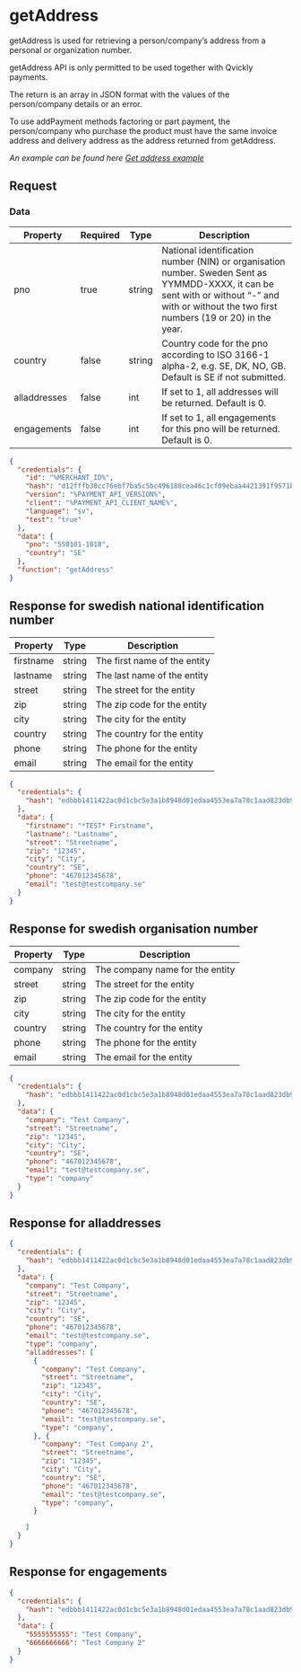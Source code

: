 # getAddress

<include from="Snippets-PaymentAPI.md" element-id="snippet-header"></include>

getAddress is used for retrieving a person/company’s address from a personal or organization number.

getAddress API is only permitted to be used together with Qvickly payments.

The return is an array in JSON format with the values of the person/company details or an error.

To use addPayment methods factoring or part payment, the person/company who purchase the product must have the same invoice address and delivery address as the address returned from getAddress.

*An example can be found here [Get address example](Get-address.md)*

## Request

### Data

| Property     | Required | Type   | Description                                                                                                                                                                                   |
|--------------|----------|--------|-----------------------------------------------------------------------------------------------------------------------------------------------------------------------------------------------|
| pno          | true     | string | National identification number (NIN) or organisation number. Sweden Sent as YYMMDD-XXXX, it can be sent with or without “-” and with or without the two first numbers (19 or 20) in the year. |
| country      | false    | string | Country code for the pno according to ISO 3166-1 alpha-2, e.g. SE, DK, NO, GB. Default is SE if not submitted.                                                                                |
| alladdresses | false    | int    | If set to 1, all addresses will be returned. Default is 0.                                                                                                                                    |
| engagements  | false    | int    | If set to 1, all engagements for this pno will be returned. Default is 0.                                                                                                                     |

```json
{
  "credentials": {
    "id": "%MERCHANT_ID%",
    "hash": "d12fffb30cc76ebf7ba5c5bc496188cea46c1cf09ebaa4421391f9571bd4df6920223222e87b6bf0dcb7fa8867410851e148f84f9dec6d94b1fddf9f66dc1307",
    "version": "%PAYMENT_API_VERSION%",
    "client": "%PAYMENT_API_CLIENT_NAME%",
    "language": "sv",
    "test": "true"
  },
  "data": {
    "pno": "550101-1018",
    "country": "SE"
  },
  "function": "getAddress"
}
```

## Response for swedish national identification number
| Property  | Type   | Description                  |
|-----------|--------|------------------------------|
| firstname | string | The first name of the entity |
| lastname  | string | The last name of the entity  |
| street    | string | The street for the entity    |
| zip       | string | The zip code for the entity  |
| city      | string | The city for the entity      |
| country   | string | The country for the entity   |
| phone     | string | The phone for the entity     |
| email     | string | The email for the entity     |

```json
{
  "credentials": {
    "hash": "edbbb1411422ac0d1cbc5e3a1b8948d01edaa4553ea7a78c1aad823db9f49acbc0b6f9d02769cae8975fe5f44bba13050a5b9c2e19f0f488b9faa7df66029520"
  },
  "data": {
    "firstname": "*TEST* Firstname",
    "lastname": "Lastname",
    "street": "Streetname",
    "zip": "12345",
    "city": "City",
    "country": "SE",
    "phone": "467012345678",
    "email": "test@testcompany.se"
  }
}
```

## Response for swedish organisation number
| Property | Type   | Description                     |
|----------|--------|---------------------------------|
| company  | string | The company name for the entity |
| street   | string | The street for the entity       |
| zip      | string | The zip code for the entity     |
| city     | string | The city for the entity         |
| country  | string | The country for the entity      |
| phone    | string | The phone for the entity        |
| email    | string | The email for the entity        |

```json
{
  "credentials": {
    "hash": "edbbb1411422ac0d1cbc5e3a1b8948d01edaa4553ea7a78c1aad823db9f49acbc0b6f9d02769cae8975fe5f44bba13050a5b9c2e19f0f488b9faa7df66029520"
  },
  "data": {
    "company": "Test Company",
    "street": "Streetname",
    "zip": "12345",
    "city": "City",
    "country": "SE",
    "phone": "467012345678",
    "email": "test@testcompany.se",
    "type": "company"
  }
}
```

## Response for alladdresses

```json
{
  "credentials": {
    "hash": "edbbb1411422ac0d1cbc5e3a1b8948d01edaa4553ea7a78c1aad823db9f49acbc0b6f9d02769cae8975fe5f44bba13050a5b9c2e19f0f488b9faa7df66029520"
  },
  "data": {
    "company": "Test Company",
    "street": "Streetname",
    "zip": "12345",
    "city": "City",
    "country": "SE",
    "phone": "467012345678",
    "email": "test@testcompany.se",
    "type": "company",
    "alladdresses": [
      {
        "company": "Test Company",
        "street": "Streetname",
        "zip": "12345",
        "city": "City",
        "country": "SE",
        "phone": "467012345678",
        "email": "test@testcompany.se",
        "type": "company",
      }, {
        "company": "Test Company 2",
        "street": "Streetname",
        "zip": "12345",
        "city": "City",
        "country": "SE",
        "phone": "467012345678",
        "email": "test@testcompany.se",
        "type": "company",
      }

    ]
  }
}
```

## Response for engagements

```json
{
  "credentials": {
    "hash": "edbbb1411422ac0d1cbc5e3a1b8948d01edaa4553ea7a78c1aad823db9f49acbc0b6f9d02769cae8975fe5f44bba13050a5b9c2e19f0f488b9faa7df66029520"
  },
  "data": {
    "5555555555": "Test Company",
    "6666666666": "Test Company 2"
  }
}

```